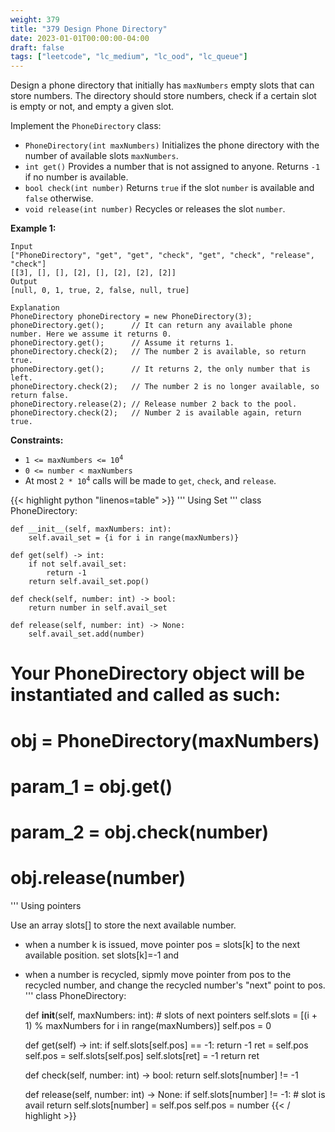 ```yaml
---
weight: 379
title: "379 Design Phone Directory"
date: 2023-01-01T00:00:00-04:00
draft: false
tags: ["leetcode", "lc_medium", "lc_ood", "lc_queue"]
---
```


Design a phone directory that initially has `maxNumbers` empty slots that can store numbers. The directory should store numbers, check if a certain slot is empty or not, and empty a given slot.

Implement the `PhoneDirectory` class:
- `PhoneDirectory(int maxNumbers)` Initializes the phone directory with the number of available slots `maxNumbers`.
- `int get()` Provides a number that is not assigned to anyone. Returns `-1` if no number is available.
- `bool check(int number)` Returns `true` if the slot `number` is available and `false` otherwise.
- `void release(int number)` Recycles or releases the slot `number`.

**Example 1:**
```
Input
["PhoneDirectory", "get", "get", "check", "get", "check", "release", "check"]
[[3], [], [], [2], [], [2], [2], [2]]
Output
[null, 0, 1, true, 2, false, null, true]

Explanation
PhoneDirectory phoneDirectory = new PhoneDirectory(3);
phoneDirectory.get();      // It can return any available phone number. Here we assume it returns 0.
phoneDirectory.get();      // Assume it returns 1.
phoneDirectory.check(2);   // The number 2 is available, so return true.
phoneDirectory.get();      // It returns 2, the only number that is left.
phoneDirectory.check(2);   // The number 2 is no longer available, so return false.
phoneDirectory.release(2); // Release number 2 back to the pool.
phoneDirectory.check(2);   // Number 2 is available again, return true.
```

**Constraints:**
- <code>1 <= maxNumbers <= 10<sup>4</sup></code>
- `0 <= number < maxNumbers`
- At most <code>2 * 10<sup>4</sup></code> calls will be made to `get`, `check`, and `release`.

<div class="tabs"></div>
<div class="tab-content">
<div id="python" class="lang">
{{< highlight python "linenos=table" >}}
'''
Using Set
'''
class PhoneDirectory:

    def __init__(self, maxNumbers: int):
        self.avail_set = {i for i in range(maxNumbers)}

    def get(self) -> int:
        if not self.avail_set:
            return -1
        return self.avail_set.pop()

    def check(self, number: int) -> bool:
        return number in self.avail_set

    def release(self, number: int) -> None:
        self.avail_set.add(number)


# Your PhoneDirectory object will be instantiated and called as such:
# obj = PhoneDirectory(maxNumbers)
# param_1 = obj.get()
# param_2 = obj.check(number)
# obj.release(number)


'''
Using pointers

Use an array slots[] to store the next available number.
- when a number k is issued, move pointer pos = slots[k] to the next
  available position. set slots[k]=-1 and
- when a number is recycled, sipmly move pointer from pos to the
  recycled number, and change the recycled number's "next" point to pos.
'''
class PhoneDirectory:

    def __init__(self, maxNumbers: int):
        # slots of next pointers
        self.slots = [(i + 1) % maxNumbers for i in range(maxNumbers)]
        self.pos = 0

    def get(self) -> int:
        if self.slots[self.pos] == -1:
            return -1
        ret = self.pos
        self.pos = self.slots[self.pos]
        self.slots[ret] = -1
        return ret

    def check(self, number: int) -> bool:
        return self.slots[number] != -1

    def release(self, number: int) -> None:
        if self.slots[number] != -1:
            # slot is avail
            return
        self.slots[number] = self.pos
        self.pos = number
{{< / highlight >}}
</div>
</div>
